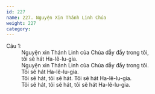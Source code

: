 ```yaml
---
id: 227
name: 227. Nguyện Xin Thánh Linh Chúa
weight: 227
category: 
---
```

<dl><dt>Câu 1:</dt><dd data-verse="1">Nguyện xin Thánh Linh của Chúa dẫy đầy trong tôi, <br/>tôi sẽ hát Ha-lê-lu-gia. <br/>Nguyện xin Thánh Linh của Chúa dẫy đầy trong tôi. <br/>Tôi sẽ hát Ha-lê-lu-gia. <br/>Tôi sẽ hát, tôi sẽ hát. Tôi sẽ hát Ha-lê-lu-gia. <br/>Tôi sẽ hát, tôi sẽ hát, tôi sẽ hát Ha-lê-lu-gia. </dd></dl>
